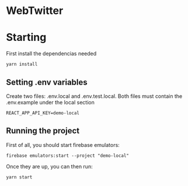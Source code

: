 WebTwitter
========================

<h1>Starting</h1>

First install the dependencias needed

<code>yarn install</code>

<h2>Setting .env variables</h2>

Create two files: .env.local and .env.test.local. Both files must contain the .env.example under the local section

<code>REACT_APP_API_KEY=demo-local</code>

<h2>Running the project</h2>

First of all, you should start firebase emulators:

<code>firebase emulators:start --project "demo-local"</code>

Once they are up, you can then run:

<code>yarn start</code>